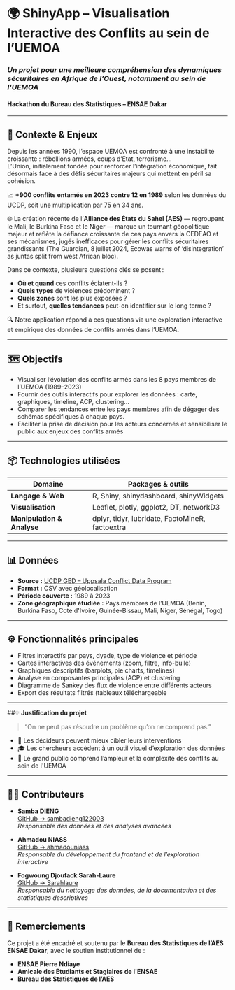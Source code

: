 # 🌍 ShinyApp – Visualisation Interactive des Conflits au sein de l’UEMOA
### _Un projet pour une meilleure compréhension des dynamiques sécuritaires en Afrique de l’Ouest, notamment au sein de l'UEMOA_
#### Hackathon du Bureau des Statistiques – ENSAE Dakar

---  

## 🧭 **Contexte & Enjeux**  
Depuis les années 1990, l’espace UEMOA est confronté à une instabilité croissante : rébellions armées, coups d’État, terrorisme…  
L’Union, initialement fondée pour renforcer l’intégration économique, fait désormais face à des défis sécuritaires majeurs qui mettent en péril sa cohésion.

📈 **+900 conflits entamés en 2023 contre 12 en 1989** selon les données du UCDP, soit une multiplication par 75 en 34 ans.
 
🌐 La création récente de l’**Alliance des États du Sahel (AES)** — regroupant le Mali, le Burkina Faso et le Niger — marque un tournant géopolitique majeur et reflète la défiance croissante de ces pays envers la CEDEAO et ses mécanismes, jugés inefficaces pour gérer les conflits sécuritaires grandissants (The Guardian, 8 juillet 2024, Ecowas warns of ‘disintegration’ as juntas split from west African bloc).

Dans ce contexte, plusieurs questions clés se posent :

- **Où et quand** ces conflits éclatent-ils ?  
- **Quels types** de violences prédominent ?  
- **Quels zones** sont les plus exposées ?  
- Et surtout, **quelles tendances** peut-on identifier sur le long terme ?

🔍 Notre application répond à ces questions via une exploration interactive et empirique des données de conflits armés dans l’UEMOA.

---

## 🗺️ Objectifs

- Visualiser l’évolution des conflits armés dans les 8 pays membres de l’UEMOA (1989–2023)  
- Fournir des outils interactifs pour explorer les données : carte, graphiques, timeline, ACP, clustering…  
- Comparer les tendances entre les pays membres afin de dégager des schémas spécifiques à chaque pays. 
- Faciliter la prise de décision pour les acteurs concernés et sensibiliser le public aux enjeux des conflits armés

---

## 📦 Technologies utilisées

| Domaine                   | Packages & outils                              |
|---------------------------|------------------------------------------------|
| **Langage & Web**         | R, Shiny, shinydashboard, shinyWidgets         |
| **Visualisation**         | Leaflet, plotly, ggplot2, DT, networkD3        |
| **Manipulation & Analyse**| dplyr, tidyr, lubridate, FactoMineR, factoextra|

---

## 📊 Données

- **Source :** [UCDP GED – Uppsala Conflict Data Program](https://ucdp.uu.se/)  
- **Format :** CSV avec géolocalisation  
- **Période couverte :** 1989 à 2023  
- **Zone géographique étudiée :** Pays membres de l’UEMOA (Benin, Burkina Faso, Cote d'Ivoire, Guinée-Bissau, Mali, Niger, Sénégal, Togo)

---

## ⚙️ Fonctionnalités principales

- Filtres interactifs par pays, dyade, type de violence et période  
- Cartes interactives des événements (zoom, filtre, info-bulle)  
- Graphiques descriptifs (barplots, pie charts, timelines)  
- Analyse en composantes principales (ACP) et clustering  
- Diagramme de Sankey des flux de violence entre différents acteurs
- Export des résultats filtrés (tableaux téléchargeable  

---

##💡 **Justification du projet**

> “On ne peut pas résoudre un problème qu’on ne comprend pas.”

- 📌 Les décideurs peuvent mieux cibler leurs interventions  
- 🎓 Les chercheurs accèdent à un outil visuel d’exploration des données  
- 🧭 Le grand public comprend l’ampleur et la complexité des conflits au sein de l'UEMOA

---

## 👨‍💻 Contributeurs

- **Samba DIENG**  
  [GitHub → sambadieng122003](https://github.com/sambadieng122003)  
  _Responsable des données et des analyses avancées_  

- **Ahmadou NIASS**  
  [GitHub → ahmadouniass](https://github.com/ahmadouniass)  
  _Responsable du développement du frontend et de l’exploration interactive_  

- **Fogwoung Djoufack Sarah-Laure**  
  [GitHub → Sarahlaure](https://github.com/Sarahlaure)  
  _Responsable du nettoyage des données, de la documentation et des statistiques descriptives_

---

## 🤝 Remerciements

Ce projet a été encadré et soutenu par le **Bureau des Statistiques de l’AES ENSAE Dakar**, avec le soutien institutionnel de :

- **ENSAE Pierre Ndiaye**  
- **Amicale des Étudiants et Stagiaires de l'ENSAE**  
- **Bureau des Statistiques de l’AES**
